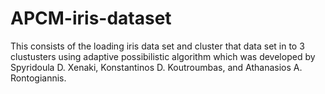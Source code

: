 # APCM-iris-dataset
This consists of the loading iris data set and cluster that data set in to 3 clustusters using adaptive possibilistic algorithm which was developed by Spyridoula D. Xenaki, Konstantinos D. Koutroumbas, and Athanasios A. Rontogiannis.
